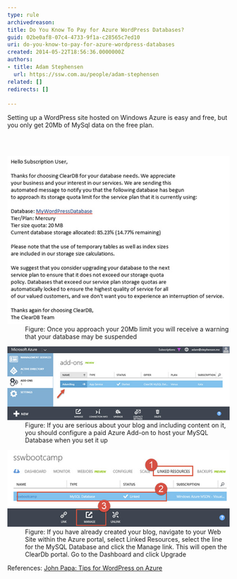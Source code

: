 ```yaml
---
type: rule
archivedreason: 
title: Do You Know To Pay for Azure WordPress Databases?
guid: 02be0af8-07c4-4733-9f1a-c28565c7ed10
uri: do-you-know-to-pay-for-azure-wordpress-databases
created: 2014-05-22T18:56:36.0000000Z
authors:
- title: Adam Stephensen
  url: https://ssw.com.au/people/adam-stephensen
related: []
redirects: []

---
```



<p>Setting up a WordPress site hosted on Windows Azure is easy and free, but you only get 20Mb of MySql data on the free plan.</p>
<br><excerpt class='endintro'></excerpt><br>
<dl class="image"><dt>
      <img src="wp-db-azure1.jpg" alt="" />
   </dt><dd>Figure: Once you approach your 20Mb limit you will receive a warning that your database may be suspended</dd></dl><dl class="image"><dt>
      <img src="wp-db-azure2.jpg" alt="" />
   </dt><dd>Figure: If you are serious about your blog and including content on it, you should configure a paid Azure Add-on to host your MySQL Database  when you set it up</dd></dl><dl class="image"><dt>
      <img src="wp-db-azure3.jpg" alt="" />
   </dt><dd>Figure: If you have already created your blog, navigate to your Web Site within the Azure portal, select Linked Resources, select the line for the MySQL Database and click the Manage link. This will open the ClearDb portal. Go to the Dashboard and click Upgrade</dd></dl> References: 
<a href="http://www.johnpapa.net/azurecleardbmysql/">John Papa: Tips for WordPress on Azure</a>


